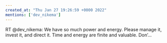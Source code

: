 ```yaml
---
created_at: "Thu Jan 27 19:26:59 +0000 2022"
mentions: ['dev_nikema']
---
```


RT @dev_nikema: We have so much power and energy. Please manage it, invest it, and direct it. Time and energy are finite and valuable. Don’…